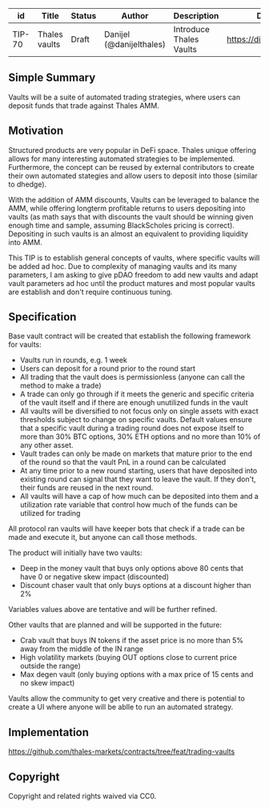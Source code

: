 | id | Title | Status | Author | Description | Discussions to | Created |
| ----------- | ----------- | ----------- | ----------- | ----------- | ----------- | ----------- |
| TIP-70 | Thales vaults| Draft | Danijel (@danijelthales) | Introduce Thales Vaults | https://discord.gg/8bzFdpGTrp | 2022-07-18
 
## Simple Summary
 Vaults will be a suite of automated trading strategies, where users can deposit funds that trade against Thales AMM.  
 
 ## Motivation
Structured products are very popular in DeFi space. Thales unique offering allows for many interesting automated strategies to be implemented. Furthermore, the concept can be reused by external contributors to create their own automated stategies and allow users to deposit into those (similar to dhedge).  

With the addition of AMM discounts, Vaults can be leveraged to balance the AMM, while offering longterm profitable returns to users depositing into vaults (as math says that with discounts the vault should be winning given enough time and sample, assuming BlackScholes pricing is correct). Depositing in such vaults is an almost an equivalent to providing liquidity into AMM. 

This TIP is to establish general concepts of vaults, where specific vaults will be added ad hoc. 
Due to complexity of managing vaults and its many parameters, I am asking to give pDAO freedom to add new vaults and adapt vault parameters ad hoc until the product matures and most popular vaults are establish and don't require continuous tuning.

## Specification  
Base vault contract will be created that establish the following framework for vaults:  
- Vaults run in rounds, e.g. 1 week  
- Users can deposit for a round prior to the round start  
- All trading that the vault does is permissionless (anyone can call the method to make a trade)  
- A trade can only go through if it meets the generic and specific criteria of the vault itself and if there are enough unutilized funds in the vault  
- All vaults will be diversified to not focus only on single assets with exact thresholds subject to change on specific vaults. Default values ensure that a specific vault during a trading round does not expose itself to more than 30% BTC options, 30% ETH options and no more than 10% of any other asset.  
- Vault trades can only be made on markets that mature prior to the end of the round so that the vault PnL in a round can be calculated
- At any time prior to a new round starting, users that have deposited into existing round can signal that they want to leave the vault. If they don't, their funds are reused in the next round.  
- All vaults will have a cap of how much can be deposited into them and a utilization rate variable that control how much of the funds can be utilized for trading  

All protocol ran vaults will have keeper bots that check if a trade can be made and execute it, but anyone can call those methods.

The product will initially have two vaults:
- Deep in the money vault that buys only options above 80 cents that have 0 or negative skew impact  (discounted)
- Discount chaser vault that only buys options at a discount higher than 2%  

Variables values above are tentative and will be further refined.  

Other vaults that are planned and will be supported in the future:
- Crab vault that buys IN tokens if the asset price is no more than 5% away from the middle of the IN range  
- High volatility markets (buying OUT options close to current price outside the range) 
- Max degen vault (only buying options with a max price of 15 cents and no skew impact)  

Vaults allow the community to get very creative and there is potential to create a UI where anyone will be ablle to run an automated strategy.

## Implementation  
https://github.com/thales-markets/contracts/tree/feat/trading-vaults
 
## Copyright
 
Copyright and related rights waived via CC0.
 


